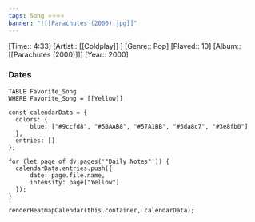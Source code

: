 ```yaml
---
tags: Song ⭐⭐⭐⭐ 
banner: "![[Parachutes (2000).jpg]]"
---
```

[Time:: 4:33]
[Artist:: [[Coldplay]] ]
[Genre:: Pop]
[Played:: 10]
[Album:: [[Parachutes (2000)]]]
[Year:: 2000]
### Dates
````dataview
TABLE Favorite_Song
WHERE Favorite_Song = [[Yellow]]
````

  ```dataviewjs
const calendarData = { 
	colors: { 
		blue: ["#9ccfd8", "#5BAAB8", "#57A1BB", "#5da8c7", "#3e8fb0"] 
	}, 
	entries: [] 
}; 

for (let page of dv.pages('"Daily Notes"')) { 
	calendarData.entries.push({ 
		date: page.file.name, 
		intensity: page["Yellow"]
	}); 
} 

renderHeatmapCalendar(this.container, calendarData);
```
